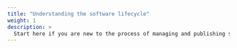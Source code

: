 ```yaml
---
title: "Understanding the software lifecycle"
weight: 1
description: >
  Start here if you are new to the process of managing and publishing software
---
```

